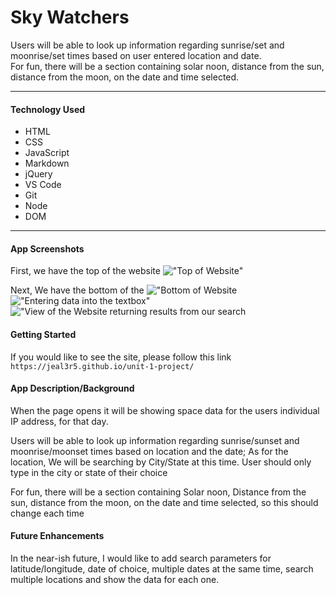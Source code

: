 # **Sky Watchers**

Users will be able to look up information regarding sunrise/set and moonrise/set times based on user entered location and date. </br>
For fun, there will be a section containing solar noon, distance from the sun, distance from the moon, on the date and time selected.

---

#### Technology Used

- HTML
- CSS
- JavaScript
- Markdown
- jQuery
- VS Code
- Git
- Node
- DOM

---

#### App Screenshots

First, we have the top of the website
!["Top of Website"](SkyWatchersTop.png)

Next, We have the bottom of the
!["Bottom of Website](SkyWatchersBottom.png)
!["Entering data into the textbox"](SkyWatchersEnteringCityInfo.png)
!["View of the Website returning results from our search](SkyWatchersShowingResultsforTexasSearch.png)

#### Getting Started

If you would like to see the site, please follow this link `https://jeal3r5.github.io/unit-1-project/`

#### App Description/Background

When the page opens it will be showing space data for the users individual IP address, for that day.

Users will be able to look up information regarding sunrise/sunset and moonrise/moonset times based on location and the date; As for the location, We will be searching by City/State at this time. User should only type in the city or state of their choice

For fun, there will be a section containing Solar noon, Distance from the sun, distance from the moon, on the date and time selected, so this should change each time

#### Future Enhancements

In the near-ish future, I would like to add search parameters for latitude/longitude, date of choice, multiple dates at the same time, search multiple locations and show the data for each one.
